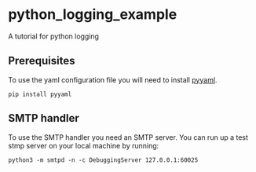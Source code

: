 # python_logging_example

A tutorial for python logging

## Prerequisites

To use the yaml configuration file you will need to install
[pyyaml](https://pypi.org/project/PyYAML/).

``` shell
pip install pyyaml
```

## SMTP handler

To use the SMTP handler you need an SMTP server.
You can run up a test stmp server on your local machine by running:

``` shell
python3 -m smtpd -n -c DebuggingServer 127.0.0.1:60025
```
